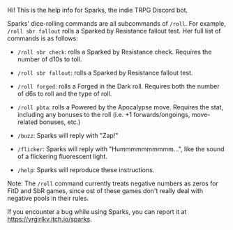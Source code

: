 Hi! This is the help info for Sparks, the indie TRPG Discord bot.

Sparks' dice-rolling commands are all subcommands of `/roll`. For example, `/roll sbr fallout` rolls a Sparked by Resistance fallout test. Her full list of commands is as follows:

- `/roll sbr check`: rolls a Sparked by Resistance check. Requires the number of d10s to toll.

- `/roll sbr fallout`: rolls a Sparked by Resistance fallout test.

- `/roll forged`: rolls a Forged in the Dark roll. Requires both the number of d6s to roll and the type of roll.

- `/roll pbta`: rolls a Powered by the Apocalypse move. Requires the stat, including any bonuses to the roll (i.e. +1 forwards/ongoings, move-related bonuses, etc.)

- `/buzz`: Sparks will reply with "Zap!"

- `/flicker`: Sparks will reply with "Hummmmmmmmmm...", like the sound of a flickering fluorescent light.

- `/help`: Sparks will reproduce these instructions.

Note: The `/roll` command currently treats negative numbers as zeros for FitD and SbR games, since ost of these games don't really deal with negative pools in their rules.

If you encounter a bug while using Sparks, you can report it at https://yrgirlkv.itch.io/sparks.

